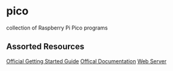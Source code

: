 # pico
collection of Raspberry Pi Pico programs

## Assorted Resources
[Official Getting Started Guide](https://projects.raspberrypi.org/en/projects/getting-started-with-the-pico/0)
[Offical Documentation](https://www.raspberrypi.com/documentation/microcontrollers/raspberry-pi-pico.html)
[Web Server](https://randomnerdtutorials.com/esp32-esp8266-micropython-web-server/)


